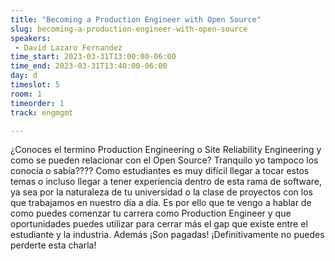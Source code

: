 ```yaml
---
title: "Becoming a Production Engineer with Open Source"
slug: becoming-a-production-engineer-with-open-source
speakers:
 - David Lazaro Fernandez
time_start: 2023-03-31T13:00:00-06:00
time_end: 2023-03-31T13:40:00-06:00
day: d
timeslot: 5
room: 1
timeorder: 1
track: engmgmt

---
```


¿Conoces el termino Production Engineering o Site Reliability Engineering y como se pueden relacionar con el Open Source?
Tranquilo yo tampoco los conocía o sabía????
Como estudiantes es muy difícil llegar a tocar estos temas o incluso llegar a tener experiencia dentro de esta rama de software, ya sea por la naturaleza de tu universidad o la clase de proyectos con los que trabajamos en nuestro día a día. 
Es por ello que te vengo a hablar de como puedes comenzar tu carrera como Production Engineer y que oportunidades puedes utilizar para cerrar más el gap que existe entre el estudiante y la industria.
Además ¡Son pagadas!
¡Definitivamente no puedes perderte esta charla!